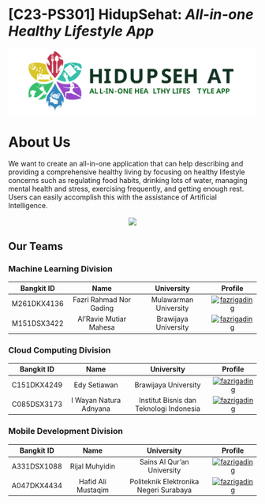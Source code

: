 # [C23-PS301] HidupSehat: _All-in-one Healthy Lifestyle App_
<p align="center"><img align="center" src="https://raw.githubusercontent.com/Hidup-Sehat/.github/main/profile/Horizontal%20Logo-whitebg.svg" alt="HidupSehat Logo"/></p>

# About Us
We want to create an all-in-one application that can help describing and providing a comprehensive healthy living by focusing on healthy lifestyle concerns such as regulating food habits, drinking lots of water, managing mental health and stress, exercising frequently, and getting enough rest. Users can easily accomplish this with the assistance of Artificial Intelligence.

<p align="center"><img align="center" src="https://raw.githubusercontent.com/Hidup-Sehat/.github/main/profile/Scene%201.png" /></p>


## Our Teams
### Machine Learning Division
| Bangkit ID | Name | University | Profile |
|:----------:|:----:|:----------:|:-------:|
|M261DKX4136|Fazri Rahmad Nor Gading|Mulawarman University|<a href="https://www.linkedin.com/in/fazrigading" target="blank"><img align="center" src="https://raw.githubusercontent.com/gauravghongde/social-icons/9d939e1c5b7ea4a24ac39c3e4631970c0aa1b920/SVG/White/LinkedIN_white.svg" alt="fazrigading" height="30" width="30"/></a>|
|M151DSX3422|Al’Ravie Mutiar Mahesa|Brawijaya University|<a href="https://www.linkedin.com/in/al-ravie-mahesa-a45299216/" target="blank"><img align="center" src="https://raw.githubusercontent.com/gauravghongde/social-icons/9d939e1c5b7ea4a24ac39c3e4631970c0aa1b920/SVG/White/LinkedIN_white.svg" alt="fazrigading" height="30" width="30"/></a>|

### Cloud Computing Division
| Bangkit ID | Name | University | Profile |
|:----------:|:----:|:----------:|:-------:|
|C151DKX4249|Edy Setiawan|Brawijaya University|<a href="https://www.linkedin.com/in/e-edsen/" target="blank"><img align="center" src="https://raw.githubusercontent.com/gauravghongde/social-icons/9d939e1c5b7ea4a24ac39c3e4631970c0aa1b920/SVG/White/LinkedIN_white.svg" alt="fazrigading" height="30" width="30"/></a>|
|C085DSX3173|I Wayan Natura Adnyana|Institut Bisnis dan Teknologi Indonesia|<a href="https://www.linkedin.com/in/natura-adnyana/" target="blank"><img align="center" src="https://raw.githubusercontent.com/gauravghongde/social-icons/9d939e1c5b7ea4a24ac39c3e4631970c0aa1b920/SVG/White/LinkedIN_white.svg" alt="fazrigading" height="30" width="30"/></a>|

### Mobile Development Division
| Bangkit ID | Name | University | Profile |
|:----------:|:----:|:----------:|:-------:|
|A331DSX1088|Rijal Muhyidin|Sains Al Qur’an University|<a href="https://www.linkedin.com/in/rijalmyd/" target="blank"><img align="center" src="https://raw.githubusercontent.com/gauravghongde/social-icons/9d939e1c5b7ea4a24ac39c3e4631970c0aa1b920/SVG/White/LinkedIN_white.svg" alt="fazrigading" height="30" width="30"/></a>|
|A047DKX4434|Hafid Ali Mustaqim|Politeknik Elektronika Negeri Surabaya|<a href="https://www.linkedin.com/in/hafid-ali-mustaqim/" target="blank"><img align="center" src="https://raw.githubusercontent.com/gauravghongde/social-icons/9d939e1c5b7ea4a24ac39c3e4631970c0aa1b920/SVG/White/LinkedIN_white.svg" alt="fazrigading" height="30" width="30"/></a>|



<!--

**Here are some ideas to get you started:**

🙋‍♀️ A short introduction - what is your organization all about?
🌈 Contribution guidelines - how can the community get involved?
👩‍💻 Useful resources - where can the community find your docs? Is there anything else the community should know?
🍿 Fun facts - what does your team eat for breakfast?
🧙 Remember, you can do mighty things with the power of [Markdown](https://docs.github.com/github/writing-on-github/getting-started-with-writing-and-formatting-on-github/basic-writing-and-formatting-syntax)
-->

